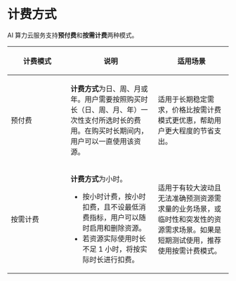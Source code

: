 # 计费方式
AI 算力云服务支持**预付费**和**按需计费**两种模式。
<table><thead><tr><th><p style="width:120px"><strong>计费模式</strong></p></th><th><p><strong>说明</strong></p></th><th><p><strong>适用场景</strong></p></th></tr></thead><tbody><tr><td><p>预付费</p></td><td><p><strong>计费方式</strong>为日、周、月或年。用户需要按照购买时长（日、周、月、年）一次性支付所选时长的费用。在购买时长期间内，用户可以一直使用该资源。</p></td><td><p>适用于长期稳定需求，价格比按需计费模式更优惠，帮助用户更大程度的节省支出。</p></td></tr><tr><td><p>按需计费</p></td><td><p><strong>计费方式</strong>为小时。</p><ul><li>按小时计费，按小时扣费，且不设最低消费指标，用户可以随时启用和删除资源。</li><li>若资源实际使用时长不足 1 小时，将按实际时长进行扣费。</li></ul></td><td><p>适用于有较大波动且无法准确预测资源需求量的业务场景，或临时性和突发性的资源需求场景。如果是短期测试使用，推荐使用按需计费模式。</p></td></tr></tbody></table>
